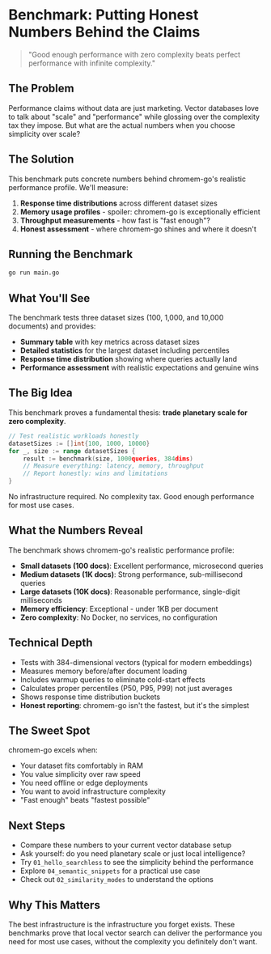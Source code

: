 # Benchmark: Putting Honest Numbers Behind the Claims

> "Good enough performance with zero complexity beats perfect performance with infinite complexity."

## The Problem

Performance claims without data are just marketing. Vector databases love to talk about "scale" and "performance" while glossing over the complexity tax they impose. But what are the actual numbers when you choose simplicity over scale?

## The Solution

This benchmark puts concrete numbers behind chromem-go's realistic performance profile. We'll measure:

1. **Response time distributions** across different dataset sizes
2. **Memory usage profiles** - spoiler: chromem-go is exceptionally efficient  
3. **Throughput measurements** - how fast is "fast enough"?
4. **Honest assessment** - where chromem-go shines and where it doesn't

## Running the Benchmark

```bash
go run main.go
```

## What You'll See

The benchmark tests three dataset sizes (100, 1,000, and 10,000 documents) and provides:

- **Summary table** with key metrics across dataset sizes
- **Detailed statistics** for the largest dataset including percentiles
- **Response time distribution** showing where queries actually land
- **Performance assessment** with realistic expectations and genuine wins

## The Big Idea

This benchmark proves a fundamental thesis: **trade planetary scale for zero complexity**.

```go
// Test realistic workloads honestly
datasetSizes := []int{100, 1000, 10000}
for _, size := range datasetSizes {
    result := benchmark(size, 1000queries, 384dims)
    // Measure everything: latency, memory, throughput
    // Report honestly: wins and limitations
}
```

No infrastructure required. No complexity tax. Good enough performance for most use cases.

## What the Numbers Reveal

The benchmark shows chromem-go's realistic performance profile:

- **Small datasets (100 docs)**: Excellent performance, microsecond queries
- **Medium datasets (1K docs)**: Strong performance, sub-millisecond queries  
- **Large datasets (10K docs)**: Reasonable performance, single-digit milliseconds
- **Memory efficiency**: Exceptional - under 1KB per document
- **Zero complexity**: No Docker, no services, no configuration

## Technical Depth

- Tests with 384-dimensional vectors (typical for modern embeddings)
- Measures memory before/after document loading
- Includes warmup queries to eliminate cold-start effects
- Calculates proper percentiles (P50, P95, P99) not just averages
- Shows response time distribution buckets
- **Honest reporting**: chromem-go isn't the fastest, but it's the simplest

## The Sweet Spot

chromem-go excels when:

- Your dataset fits comfortably in RAM
- You value simplicity over raw speed
- You need offline or edge deployments
- You want to avoid infrastructure complexity
- "Fast enough" beats "fastest possible"

## Next Steps

- Compare these numbers to your current vector database setup
- Ask yourself: do you need planetary scale or just local intelligence?
- Try `01_hello_searchless` to see the simplicity behind the performance  
- Explore `04_semantic_snippets` for a practical use case
- Check out `02_similarity_modes` to understand the options

## Why This Matters

The best infrastructure is the infrastructure you forget exists. These benchmarks prove that local vector search can deliver the performance you need for most use cases, without the complexity you definitely don't want.
